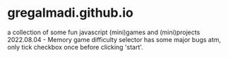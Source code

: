 # gregalmadi.github.io
a collection of some fun javascript (mini)games and (mini)projects
2022.08.04 - Memory game difficulty selector has some major bugs atm, only tick checkbox once before clicking 'start'.
